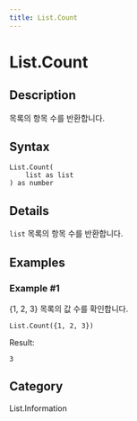 ```yaml
---
title: List.Count
---
```


# List.Count


## Description

목록의 항목 수를 반환합니다.


## Syntax

```powerquery
List.Count(
    list as list
) as number
```


## Details

<code>list</code> 목록의 항목 수를 반환합니다.


## Examples

### Example #1 
\{1, 2, 3} 목록의 값 수를 확인합니다.
```powerquery
List.Count({1, 2, 3})
```

Result: 
```powerquery
3
```




## Category
List.Information
